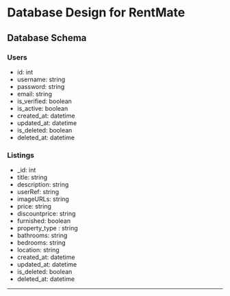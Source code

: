 # Database Design for RentMate

## Database Schema

### Users

- id: int
- username: string
- password: string
- email: string
- is_verified: boolean
- is_active: boolean
- created_at: datetime
- updated_at: datetime
- is_deleted: boolean
- deleted_at: datetime

### Listings

- _id: int
- title: string
- description: string
- userRef: string
- imageURLs: string
- price: string
- discountprice: string
- furnished: boolean
- property_type : string
- bathrooms: string
- bedrooms: string
- location: string
- created_at: datetime
- updated_at: datetime
- is_deleted: boolean
- deleted_at: datetime

----------------------------------
